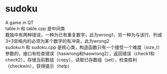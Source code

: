 # sudoku  
A game in QT  
table.h 和 table.cpp 是中间类  
数独中有两种错误，一种为已有重复数字，此为wrong1，另一种为与该行、列或3×3宫格内的必须为某个数字的有冲突，此为wrong2  
sudoku.h 和 sudoku.cpp 是核心类，构造函数只有一个接受一个难度（size_t）参数的，接口有检查错误（haswrong和haswrong2），返回错误（check1和check2），存储当前数组（copy），读取已存数组（set），检查胜利（checkwin），获得提示（help）  

